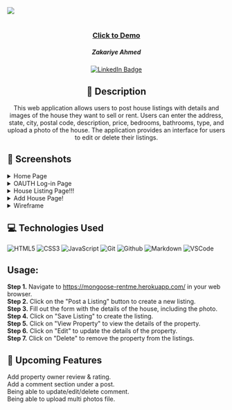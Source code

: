 <div>
<img src="https://user-images.githubusercontent.com/108743041/219561929-fdefbe60-e670-4e07-8de0-3bfb9c83040b.JPG"></img>
</div>

#

 <div id="description" align="center">
      
 ### <a href="https://mongoose-rentme.herokuapp.com/">Click to Demo</a>

      
  ##### Zakariye Ahmed

  [![LinkedIn Badge](https://img.shields.io/badge/-@Ahmedzak49-blue?style=flat&logo=Linkedin&logoColor=black)](https://www.linkedin.com/in/Ahmedzak49)

  ## :pencil: Description

This web application allows users to post house listings with details and images of the house they want to sell or rent. Users can enter the address, state, city, postal code, description, price, bedrooms, bathrooms, type, and upload a photo of the house. The application provides an interface for users to edit or delete their listings.

 </div>
  
 <div id="document" align="left">
  

  ## :camera_flash: Screenshots 

<details><summary>Home Page</summary><img src="https://user-images.githubusercontent.com/108743041/219559883-26e67ffb-6cd5-4653-8fcf-4860fc7b2328.JPG"></img></details>

<details><summary>OAUTH Log-in Page</summary><img src="https://user-images.githubusercontent.com/108743041/219686853-a663a4c3-f22f-4d03-bc32-23faee1d71c5.JPG"></img></details>

<details><summary>House Listing Page!!!</summary><img src="https://user-images.githubusercontent.com/108743041/219560738-9035ddd4-630f-463d-8919-b18f4474df78.JPG"></img></details>

<details><summary>Add House Page!</summary><img src="https://user-images.githubusercontent.com/108743041/219561035-9d6d5ee5-2a2b-4556-be25-65cabc22cba2.JPG"></img></details>

<details><summary>Wireframe</summary><img width="1332" alt="Screenshot 2023-01-27 at 7 27 41 AM" src="https://user-images.githubusercontent.com/108743041/219561743-59f59fdf-fc53-4d05-a7a4-fccf30fea327.JPG"></img></details>

## :computer: Technologies Used
  ![HTML5](https://img.shields.io/badge/-HTML5-05122A?style=flat&logo=html5)
    ![CSS3](https://img.shields.io/badge/-CSS-05122A?style=flat&logo=css3)
      ![JavaScript](https://img.shields.io/badge/-JavaScript-05122A?style=flat&logo=javascript)
        ![Git](https://img.shields.io/badge/-Git-05122A?style=flat&logo=git)
          ![Github](https://img.shields.io/badge/-GitHub-05122A?style=flat&logo=github)
            ![Markdown](https://img.shields.io/badge/-Markdown-05122A?style=flat&logo=markdown)
              ![VSCode](https://img.shields.io/badge/-VS_Code-05122A?style=flat&logo=visualstudio)
             
## Usage:
<strong>Step 1.</strong> Navigate to https://mongoose-rentme.herokuapp.com/ in your web browser.<br>
<strong>Step 2.</strong> Click on the "Post a Listing" button to create a new listing.<br>
<strong>Step 3.</strong> Fill out the form with the details of the house, including the photo.<br>
<strong>Step 4.</strong> Click on "Save Listing" to create the listing.<br>
<strong>Step 5.</strong> Click on "View Property" to view the details of the property.<br>
<strong>Step 6.</strong> Click on "Edit" to update the details of the property.<br>
<strong>Step 7.</strong> Click on "Delete" to remove the property from the listings.<br>

## :ice_cube: Upcoming Features

 Add property owner review & rating.<br>
 Add a comment section under a post.<br>
 Being able to update/edit/delete comment.<br>
 Being able to upload multi photos file.<br>
</div>






















